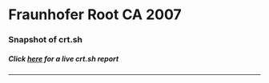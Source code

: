 # Fraunhofer Root CA 2007
### Snapshot of crt.sh
##### Click [here](https://crt.sh/?q=AC7855180B5C3166AC2A1BD2072D307B6A4F73D363132D522D7C5AB54E454F21) for a live crt.sh report

---
